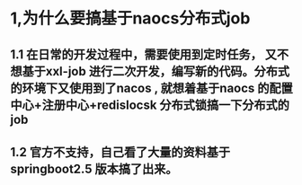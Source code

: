 # 1,为什么要搞基于naocs分布式job

## 1.1 在日常的开发过程中，需要使用到定时任务， 又不想基于xxl-job 进行二次开发，编写新的代码。分布式的环境下又使用到了nacos , 就想着基于naocs 的配置中心+注册中心+redislocsk 分布式锁搞一下分布式的job

## 1.2 官方不支持，自己看了大量的资料基于springboot2.5 版本搞了出来。